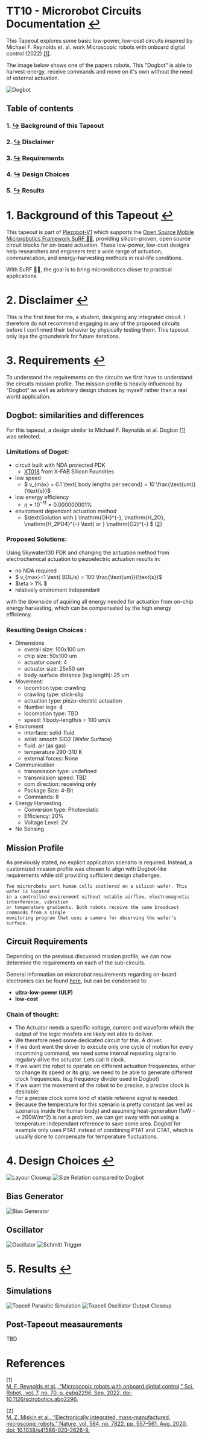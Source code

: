 #  TT10 - Microrobot Circuits Documentation [↩](../README.md)

This Tapeout explores some basic low-power, low-cost circuits inspired by Michael F. Reynolds et. al. work Microscopic robots with onboard digital control (2022) [[1]](#1). 
<br>

The image below shows one of the papers robots. This "Dogbot" is able to harvest-energy, receive commands and move on it's own without the need of external actuation.

![Dogbot](img/Dogbot.png)
<br>

## Table of contents
### 1. [↪](#1-background-of-this-tapeout-) Background of this Tapeout
### 2. [↪](#2-disclaimer-) Disclaimer
### 3. [↪](#3-requirements-) Requirements
### 4. [↪](#4-design-choices) Design Choices
### 5. [↪](#5-results-) Results




# 1. Background of this Tapeout [↩](#tt10---microrobot-circuits-documentation-)
This tapeout is part of [Piezobot-V1](https://github.com/jonoboderbonobo/piezobot-v1/blob/main/README.md) which supports the [Open Source Mobile Microrobotics Framework SuRF 🏄‍♀️](https://github.com/jonoboderbonobo/surf/), providing silicon-proven, open source circuit blocks for on-board actuation. These low-power, low-cost designs help researchers and engineers test a wide range of actuation, communication, and energy-harvesting methods in real-life conditions. 
<br> 

With SuRF 🏄‍♀️, the goal is to bring microrobotics closer to practical applications.





# 2. Disclaimer [↩](#tt10---microrobot-circuits-documentation-)
This is the first time for me, a student, designing any integrated circuit. I therefore do not recommend engaging in any of the proposed circuits before I confirmed their behavior by physically testing them. This tapeout only lays the groundwork for future iterations. 

# 3. Requirements [↩](#tt10---microrobot-circuits-documentation-)
To understand the requirements on the circuits we first have to understand the circuits mission profile. The mission profile is heavily influenced by "Dogbot" as well as arbitrary design choices by myself rather than a real world application.
## Dogbot: similarities and differences
For this tapeout, a design similar to Michael F. Reynolds et al. Dogbot [[1]](#1) was selected.

### Limitations of Dogot:
- circuit built with NDA protected PDK
    - [XT018](https://www.xfab.com/xt018) from X-FAB Silicon Foundries
- low speed
    - $ v_{max} = 0.1 \text{ body lengths per second} = 10 \frac{\text{um}}{\text{s}}$ 
- low energy efficiency 
    - $\eta = 10^{-11} = 0.000000001\%$
- enviroment dependant actuation method
    - $\text{Solution with } \mathrm{OH}^{-}, \mathrm{H_2O}, \mathrm{H_2PO4}^{-} \text{ or } \mathrm{O2}^{-}
    $ [[2]](#2)
### Proposed Solutions:
Using Skywater130 PDK and changing the actuation method from electrochemical actuation to piezoelectric actuation results in:
- no NDA required
- $ v_{max}=1 \text{ BDL/s} = 100 \frac{\text{um}}{\text{s}}$ 
- $\eta > 1\% $
- relatively enviroment independant

with the downside of aquiring all energy needed for actuation from on-chip energy harvesting, which can be compensated by the high energy efficiency.
### Resulting Design Choices :
- Dimensions
    - overall size: 100x100 um
    - chip size: 50x100 um
    - actuator count: 4
    - actuator size: 25x50 um
    - body-surface distance (leg length): 25 um
- Movement:
    - locomtion type: crawling
    - crawling type: stick-slip
    - actuation type: piezo-electric actuation
    - Number legs: 4
    - locomotion type: TBD
    - speed: 1 body-length/s = 100 um/s
- Enviroment
    - interface: solid-fluid
    - solid: smooth SiO2 (Wafer Surface)
    - fluid: air (as gas) 
    - temperature 290-310 K
    - external forces: None
- Communication
    - transmission type: undefined
    - transmission speed: TBD
    - com direction: receiving only
    - Package Size: 4-Bit
    - Commands: 8
- Energy Harvesting
    - Conversion type: Photovolatic
    - Efficiency: 20%
    - Voltage Level: 2V
- No Sensing

## Mission Profile
As previously stated, no explicit application scenario is required. Instead, 
a customized mission profile was chosen to align with Dogbot-like requirements 
while still providing sufficient design challenges. 
```
Two microrobots sort human cells scattered on a silicon wafer. This wafer is located 
in a controlled environment without notable airflow, electromagnetic interference, vibration 
or temperature gradients. Both robots receive the same broadcast commands from a single 
monitoring program that uses a camera for observing the wafer’s surface.
```

## Circuit Requirements
Depending on the previous discussed mission profile, we can now determine the requirements on each of the sub-circuits.
<br>

General information on microrobot requirements regarding on-board electronics can be found [here](https://github.com/jonoboderbonobo/surf/specs/requirements_on_microrobots.md), but can be condensed to:

 - **ultra-low-power (ULP)**
 - **low-cost**

### Chain of thought: <br>
- The Actuator needs a specific voltage, current and waveform which the output of the logic mosfets are likely not able to deliver. 
- We therefore need some dedicated circuit for this. A driver. 
- If we dont want the driver to execute only one cycle of motion for every incomming command, we need some internal repeating signal to regulary drive the actuator. Lets call it clock.
- If we want the robot to operate on different actuation frequencies, either to change its speed or its grip, we need to be able to generate different clock frequencies. (e.g frequency divider used in Dogbot)
- If we want the movement of the robot to be precise, a precise clock is desirable. 
- For a precise clock some kind of stable referene signal is needed. 
- Because the temperature for this szenario is pretty constant (as well as szenarios inside the human body) and assuming heat-generation (1uW --> 200W/m^2) is not a problem, we can get away with not using a temperature independant reference to save some area. Dogbot for example only uses PTAT instead of combining PTAT and CTAT, which is usually done to compensate for temperature fluctuations.   


# 4. Design Choices [↩](#tt10---microrobot-circuits-documentation-)

![Layour Closeup](img/tt10_magic_layout_closeup.png)
![Size Relation compared to Dogbot](img/tt10_magic_layout_size_relation2Dogbot.png)

## Bias Generator
![Bias Generator](img/tt10_biasGenerator_xchem_schematic.png)

## Oscillator
![Oscillator](img/tt10_osc_xchem_schematic.png)
![Schmitt Trigger](img/tt10_schmittTrigger_xchem_schematic.png)

# 5. Results [↩](#tt10---microrobot-circuits-documentation-)
## Simulations
![Topcell Parasitic Simulation](img/tt10_topcell_parax_simulation.png)
![Topcell Oscillator Output Closeup](img/tt10_topcell_parax_simulation_waveform.png)


## Post-Tapeout measaurements
TBD

# References
<a id="1">[1]</a> <br>
[M. F. Reynolds et al., “Microscopic robots with onboard digital control,” Sci. Robot., vol. 7, no. 70, p. eabq2296, Sep. 2022, doi: 10.1126/scirobotics.abq2296.](https://www.science.org/doi/10.1126/scirobotics.abq2296)

<a id="2">[2]</a> <br>
[M. Z. Miskin et al., “Electronically integrated, mass-manufactured, microscopic robots,” Nature, vol. 584, no. 7822, pp. 557–561, Aug. 2020, doi: 10.1038/s41586-020-2626-9.](https://www.nature.com/articles/s41586-020-2626-9)
